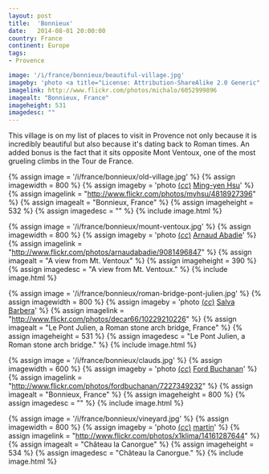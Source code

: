 ```yaml
---
layout: post
title:  'Bonnieux'
date:   2014-08-01 20:00:00
country: France
continent: Europe
tags:
- Provence

image: '/i/france/bonnieux/beautiful-village.jpg'
imageby: 'photo <a title="License: Attribution-ShareAlike 2.0 Generic" href="https://creativecommons.org/licenses/by-sa/2.0/">(<em>cc</em>)</a> <a href="http://www.flickr.com/photos/michalo/6052999896">Michal Osmenda</a>'
imagelink: http://www.flickr.com/photos/michalo/6052999896
imagealt: "Bonnieux, France"
imageheight: 531
imagedesc: ""
---
```

This village is on my list of places to visit in Provence not only because it is incredibly beautiful but also because it's dating back to Roman times. An added bonus is the fact that it sits opposite Mont Ventoux, one of the most grueling climbs in the Tour de France.

{% assign image = '/i/france/bonnieux/old-village.jpg' %}
{% assign imagewidth = 800 %}
{% assign imageby = 'photo <a title="License: Attribution-NoDerivs 2.0 Generic" href="https://creativecommons.org/licenses/by-nd/2.0/">(<em>cc</em>)</a> <a href="http://www.flickr.com/photos/myhsu/4818927396">Ming-yen Hsu</a>' %}
{% assign imagelink = "http://www.flickr.com/photos/myhsu/4818927396" %}
{% assign imagealt = "Bonnieux, France" %}
{% assign imageheight = 532 %}
{% assign imagedesc = "" %}
{% include image.html %}

{% assign image = '/i/france/bonnieux/mount-ventoux.jpg' %}
{% assign imagewidth = 800 %}
{% assign imageby = 'photo <a title="License: Attribution 2.0 Generic" href="https://creativecommons.org/licenses/by/2.0/">(<em>cc</em>)</a> <a href="http://www.flickr.com/photos/arnaudabadie/9081496847">Arnaud Abadie</a>' %}
{% assign imagelink = "http://www.flickr.com/photos/arnaudabadie/9081496847" %}
{% assign imagealt = "A view from Mt. Ventoux" %}
{% assign imageheight = 390 %}
{% assign imagedesc = "A view from Mt. Ventoux." %}
{% include image.html %}

{% assign image = '/i/france/bonnieux/roman-bridge-pont-julien.jpg' %}
{% assign imagewidth = 800 %}
{% assign imageby = 'photo <a title="License: Attribution 2.0 Generic" href="https://creativecommons.org/licenses/by/2.0/">(<em>cc</em>)</a> <a href="http://www.flickr.com/photos/decar66/10229210226">Salva Barbera</a>' %}
{% assign imagelink = "http://www.flickr.com/photos/decar66/10229210226" %}
{% assign imagealt = "Le Pont Julien, a Roman stone arch bridge, France" %}
{% assign imageheight = 531 %}
{% assign imagedesc = "Le Pont Julien, a Roman stone arch bridge." %}
{% include image.html %}

{% assign image = '/i/france/bonnieux/clauds.jpg' %}
{% assign imagewidth = 600 %}
{% assign imageby = 'photo <a title="License: Attribution 2.0 Generic" href="https://creativecommons.org/licenses/by/2.0/">(<em>cc</em>)</a> <a href="http://www.flickr.com/photos/fordbuchanan/7227349232">Ford Buchanan</a>' %}
{% assign imagelink = "http://www.flickr.com/photos/fordbuchanan/7227349232" %}
{% assign imagealt = "Bonnieux, France" %}
{% assign imageheight = 800 %}
{% assign imagedesc = "" %}
{% include image.html %}

{% assign image = '/i/france/bonnieux/vineyard.jpg' %}
{% assign imagewidth = 800 %}
{% assign imageby = 'photo <a title="License: Attribution-NoDerivs 2.0 Generic" href="https://creativecommons.org/licenses/by-nd/2.0/">(<em>cc</em>)</a> <a href="http://www.flickr.com/photos/x1klima/14161287644">martin</a>' %}
{% assign imagelink = "http://www.flickr.com/photos/x1klima/14161287644" %}
{% assign imagealt = "Château la Canorgue" %}
{% assign imageheight = 534 %}
{% assign imagedesc = "Château la Canorgue." %}
{% include image.html %}
